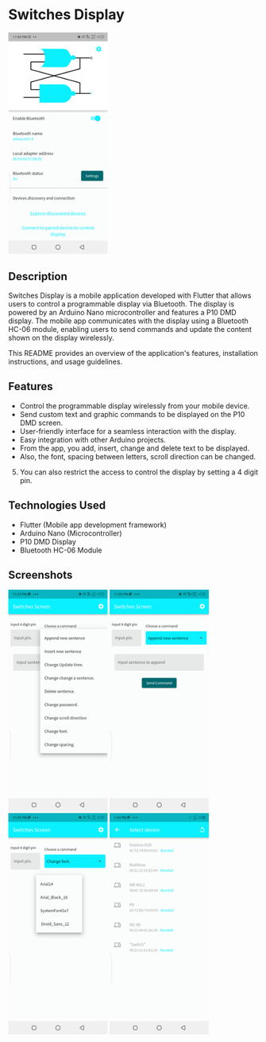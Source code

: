 # Switches Display

<img src="images/1690151289489.png" alt="Project Image" width="200"/>

## Description

Switches Display is a mobile application developed with Flutter that allows users to control a programmable display via Bluetooth. The display is powered by an Arduino Nano microcontroller and features a P10 DMD display. The mobile app communicates with the display using a Bluetooth HC-06 module, enabling users to send commands and update the content shown on the display wirelessly.

This README provides an overview of the application's features, installation instructions, and usage guidelines.

## Features

- Control the programmable display wirelessly from your mobile device.
- Send custom text and graphic commands to be displayed on the P10 DMD screen.
- User-friendly interface for a seamless interaction with the display.
- Easy integration with other Arduino projects.
- From the app, you add, insert, change and delete text to be displayed.
- Also, the font, spacing between letters, scroll direction can be changed.

5. You can also restrict the access to control the display by setting a 4 digit pin.

## Technologies Used

- Flutter (Mobile app development framework)
- Arduino Nano (Microcontroller)
- P10 DMD Display
- Bluetooth HC-06 Module

## Screenshots

<img src="images/1690151289498.png" alt="Project Image" width="200"/> <img src="images/1690151289508.png" alt="Project Image" width="200"/> <img src="images/1690151289518.png" alt="Project Image" width="200"/> <img src="images/1690154736368.png" alt="Project Image" width="200"/> 

